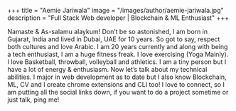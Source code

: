 +++
title = "Aemie Jariwala"
image = "/images/author/aemie-jariwala.jpg"
description = "Full Stack Web developer | Blockchain & ML Enthusiast"
+++

Namaste & As-salamu alaykum! Don’t be so astonished, I am born in Gujarat, India and lived in Dubai, UAE for 10 years. So got to say, respect both cultures and love Arabic. I am 20 years currently and along with being a tech enthusiast, I am a huge fitness freak. I love exercising (Yoga Mainly).
I love Basketball, throwball, volleyball and athletics. I am a tiny person but I have a lot of energy & enthusiasm. Now let’s talk about my technical abilities. I major in web development as to date but I also know Blockchain, ML, CV and I create chrome extensions and CLI too! I love to connect, so I am putting all the social links down, if you want to do a project sometime or just talk, ping me!